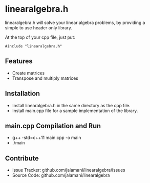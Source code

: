 # linearalgebra.h

linearalgebra.h will solve your linear algebra problems, by providing a simple to use header only library.

At the top of your cpp file, just put:
	
	#include "linearalgebra.h"

## Features

- Create matrices 
- Transpose and multiply matrices

## Installation

- Install linearalgebra.h in the same directory as the cpp file.
- Install main.cpp file for a sample implementation of the library.

## main.cpp Compilation and Run

- g++ -std=c++11 main.cpp -o main
- ./main

## Contribute

- Issue Tracker: github.com/jalamani/linearalgebra/issues
- Source Code: github.com/jalamani/linearalgebra